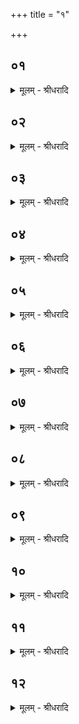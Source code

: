 +++
title = "१"

+++


## ०१
<details><summary>मूलम् - श्रीधरादि</summary>

अ᳘थैनम᳘तः ख᳘नत्ये᳘व[[!!]]॥  
एतद्वा᳘ ऽएनं देवा᳘ ऽअनुवि᳘द्याखनंस्त᳘थै᳘वैनमय᳘मेत᳘दनुवि᳘द्य खनति देव᳘स्य त्वा सवितुः᳘ प्रस᳘वे ऽश्वि᳘नोर्बाहु᳘भ्यां पूष्णो ह᳘स्ताभ्यां पृथिव्याः᳘ सध᳘स्थादग्निं᳘ पुरीष्य᳘मङ्गिरस्व᳘त्खनामी᳘ति सवितृ᳘प्रसूत ऽए᳘वैनमेत᳘देता᳘भिर्देव᳘ताभिः पृथिव्या᳘ ऽउप᳘स्थादग्निं᳘ पश᳘व्यमग्निव᳘त्खनति[[!!]]॥
</details>

## ०२
<details><summary>मूलम् - श्रीधरादि</summary>

ज्यो᳘तिष्मन्तं त्वा ऽग्ने सुप्र᳘तीकमि᳘ति॥  
ज्यो᳘तिष्मान्वा᳘ ऽअय᳘मग्निः᳘ सुप्र᳘तीको᳘ ऽजस्रेण भानु᳘ना दी᳘द्यतमित्य᳘जस्रेणार्चि᳘षा दी᳘प्यमानमि᳘त्येत᳘च्छिवं᳘ प्रजाभ्यो᳘ ऽहिᳫँ᳭सन्तं पृथिव्याः᳘ सध᳘स्थादग्निं᳘ पुरी᳘ष्यमङ्गिरस्व᳘त्खनाम ऽइ᳘ति[[!!]] शिवं᳘ प्रजाभ्यो᳘ ऽहिᳫँ᳭सन्तं पृथिव्या᳘ ऽउप᳘स्थादग्निं᳘ पश᳘व्यमग्निव᳘त्खनाम ऽइ᳘त्येतत्[[!!]]॥
</details>

## ०३
<details><summary>मूलम् - श्रीधरादि</summary>

(द्द्वा᳘) द्वा᳘भ्यां खनति॥  
द्विपाद्य᳘जमानो य᳘जमानो ऽग्निर्या᳘वानग्निर्या᳘वत्यस्य मा᳘त्रा ता᳘वतै᳘वैनमेत᳘त्खनत्य᳘थो द्वय᳘ᳫँ᳘[[!!]] ह्ये᳘वैत᳘द्रूपं मृच्चा᳘पश्च॥
</details>

## ०४
<details><summary>मूलम् - श्रीधरादि</summary>

स वै᳘ खनामि खनाम ऽइ᳘ति खनति॥  
खनामी᳘ति वा᳘ ऽएतं᳘ प्रजा᳘पतिर᳘खनत्खनाम ऽइ᳘ति देवास्त᳘स्मात्खनामि खनाम ऽइ᳘ति॥
</details>

## ०५
<details><summary>मूलम् - श्रीधरादि</summary>

स वा ऽअ᳘भ्र्या ख᳘नन्॥  
(न्वा) व्वाचा᳘ खनामि खनाम ऽइ᳘त्याह व्वाग्वा ऽअ᳘भ्रिरारम्भा᳘यै᳘वेयं᳘ व्वैणवी᳘ क्रियते व्वाचा वा᳘ ऽएतम᳘भ्र्या देवा᳘ ऽअखनंस्त᳘थै᳘वैनमय᳘मेत᳘द्वा᳘चैवा᳘भ्र्या खनति॥
</details>

## ०६
<details><summary>मूलम् - श्रीधरादि</summary>

(त्य᳘) अ᳘थैनं कृष्णाजिने स᳘म्भरति॥  
यज्ञा वै᳘ कृष्णाजिनं᳘ यज्ञ᳘ ऽए᳘वैनमेतत्स᳘म्भरति लोमतश्छ᳘न्दाᳫँ᳭सि वै लो᳘मानि च्छ᳘न्दःस्वे᳘वैनमेतत्स᳘म्भरति त᳘त्तूष्णीमु᳘पस्तृणाति यज्ञो वै᳘ कृष्णाजिनं᳘ प्रजा᳘पतिर्व्वै᳘ यज्ञो᳘ ऽनिरुक्तो वै᳘ प्रजा᳘पतिरुत्तरतस्त᳘स्योप᳘रि ब᳘न्धुः प्राची᳘नग्रीवे तद्धि᳘ देवत्रा[[!!]]॥
</details>

## ०७
<details><summary>मूलम् - श्रीधरादि</summary>

(त्रा᳘ ऽथै) अ᳘थैनं पुष्करपर्णे स᳘म्भरति॥  
यो᳘निर्व्वै᳘ पुष्करपर्णं यो᳘नौ तद्रे᳘तः सिञ्चति यद्वै यो᳘नौ रे᳘तः सिच्य᳘ते त᳘त्प्रजनिष्णु[[!!]] भवति तन्म᳘न्त्रेणो᳘पस्तृणाति व्वाग्वै᳘ म᳘न्त्रो व्वा᳘क्पुष्करपर्ण᳘म्॥
</details>

## ०८
<details><summary>मूलम् - श्रीधरादि</summary>

(म) अपां᳘ पृष्ठ᳘मसि यो᳘निरग्नेरि᳘ति॥  
(त्य) अपा᳘ᳫँ᳘ ह्येत᳘त्पृष्ठं यो᳘नि᳘र्ह्येत᳘दग्नेः᳘ समुद्र᳘मभि᳘तः पि᳘न्वमानमि᳘ति समुद्रो᳘ ह्येत᳘दभि᳘तः पि᳘न्वते व्व᳘र्द्धमानो महा२ँ॥ आ᳘ च पु᳘ष्कर ऽइ᳘ति व्व᳘र्द्धमानो महीयस्व पुष्कर ऽइ᳘त्येत᳘द्दिवो[[!!]] मा᳘त्रया व्वरिम्णा᳘ प्रथस्वे᳘त्यनुवि᳘मार्ष्ट्यसौ वा᳘ ऽआदित्य᳘ ऽए᳘षो ऽग्नि᳘र्नो हैत᳘मन्यो᳘ दिवो᳘ व्वरिमा य᳘न्तुमर्हति द्यौ᳘र्भूत्वैनं यच्छे᳘त्ये᳘वैत᳘दाह॥
</details>

## ०९
<details><summary>मूलम् - श्रीधरादि</summary>

तदु᳘त्तरं कृष्णाजिनादु᳘पस्तृणाति॥  
यज्ञो वै᳘ कृष्णाजिन᳘मियं वै᳘ कृष्णाजिन᳘मिय᳘मु वै᳘ य᳘ज्ञो ऽस्याᳫँ᳭ हि᳘ यज्ञ᳘स्ताय᳘ते द्यौः᳘ पुष्करपर्णमा᳘पो वै द्यौरा᳘पः पुष्करपर्णमु᳘त्तरो वा᳘ ऽअसा᳘वस्यै॥
</details>

## १०
<details><summary>मूलम् - श्रीधरादि</summary>

(स्या ऽअ᳘) अ᳘थैने ऽअभि᳘मृशति॥  
सञ्ज्ञा᳘मे᳘वाभ्यामेत᳘त्करोति श᳘र्म च स्थो व्व᳘र्म च स्थ ऽइ᳘ति श᳘र्म च ह्यस्यैते[[!!]] व्व᳘र्म चा᳘च्छिद्रे बहुले᳘ ऽउभे ऽइत्य᳘च्छिद्रे᳘ ह्येते᳘ बहुले᳘ ऽउभे व्य᳘चस्वती सं᳘व्वसाथामि᳘त्यवकाश᳘वती सं᳘व्वसाथामि᳘त्येत᳘द्भृत᳘मग्निं᳘ पुरी᳘ष्यमि᳘ति[[!!]] बिभृत᳘मग्निं᳘ पश᳘व्यमि᳘त्येतत्[[!!]]॥
</details>

## ११
<details><summary>मूलम् - श्रीधरादि</summary>

(त्सं᳘) सं᳘व्वसाथाᳫँ᳭ स्वर्व्वि᳘दा॥  
समी᳘ची ऽउ᳘रसा ऽऽत्मने᳘ति सं᳘व्वसाथामेनᳫँ᳭ स्वर्व्वि᳘दा समी᳘ची ऽउ᳘रसा चात्म᳘ना चे᳘त्येत᳘दग्नि᳘मन्त᳘र्भरिष्य᳘न्ती ज्यो᳘तिष्मन्तम᳘जस्रमिदि᳘त्यसौ वा᳘ ऽआदित्य᳘ ए᳘षो ऽग्निः स᳘ ऽएष ज्यो᳘तिष्मान᳘जस्रस्त᳘मेते᳘ ऽअन्तरा᳘ बिभृतस्त᳘स्मादाह ज्यो᳘तिष्मन्तम᳘जस्रमिदि᳘ति॥
</details>

## १२
<details><summary>मूलम् - श्रीधरादि</summary>

द्वा᳘भ्यामभि᳘मृशति॥  
द्विपाद्य᳘जमानो य᳘जमानो ऽग्निर्या᳘वानग्निर्या᳘वत्यस्य मा᳘त्रा ता᳘वतै᳘वाभ्यामेत᳘त्सञ्ज्ञां᳘ करोत्य᳘थो द्वय᳘ᳫँ᳘[[!!]] ह्ये᳘वैत᳘द्रूपं᳘ कृष्णाजिनं᳘ च पुष्करपर्णं᳘ च॥
</details>